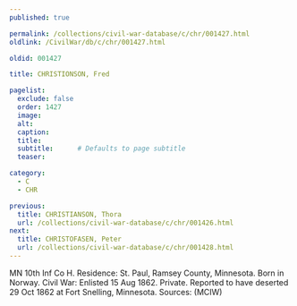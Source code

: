 ```yaml
---
published: true

permalink: /collections/civil-war-database/c/chr/001427.html
oldlink: /CivilWar/db/c/chr/001427.html

oldid: 001427

title: CHRISTIONSON, Fred

pagelist:
  exclude: false
  order: 1427
  image: 
  alt:
  caption:
  title:
  subtitle:      # Defaults to page subtitle
  teaser:

category: 
  - C 
  - CHR

previous:
  title: CHRISTIANSON, Thora
  url: /collections/civil-war-database/c/chr/001426.html  
next:
  title: CHRISTOFASEN, Peter
  url: /collections/civil-war-database/c/chr/001428.html   
---
```

MN 10th Inf Co H. Residence: St. Paul, Ramsey County, Minnesota. Born in Norway. Civil War: Enlisted 15 Aug 1862. Private. Reported to have deserted 29 Oct 1862 at Fort Snelling, Minnesota. Sources: (MCIW)